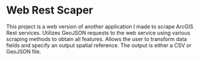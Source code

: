 <h1>Web Rest Scaper</h1>
This project is a web version of another application I made to scrape ArcGIS Rest services.
Utilizes GeoJSON requests to the web service using various scraping methods to obtain all features.
Allows the user to transform data fields and specify an output spatial reference.
The output is either a CSV or GeoJSON file.
